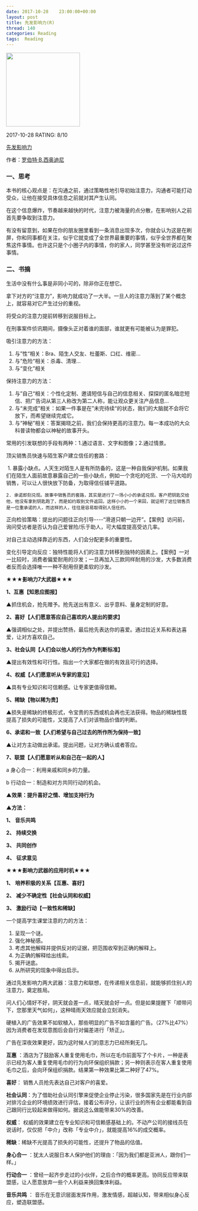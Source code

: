 ```yaml
---
date: 2017-10-28    23:00:00+00:00
layout: post
title: 先发影响力(R)
thread: 140
categories: Reading
tags:  Reading
---
```




<img src="https://images-cn.ssl-images-amazon.com/images/I/81eEKwLvyxL.jpg" width="200" />



2017-10-28 RATING:  8/10



[先发影响力](https://www.amazon.cn/%E5%85%88%E5%8F%91%E5%BD%B1%E5%93%8D%E5%8A%9B-%E7%BD%97%E4%BC%AF%E7%89%B9%C2%B7B-%E8%A5%BF%E5%A5%A5%E8%BF%AA%E5%B0%BC/dp/B074R49STT)



作者：[罗伯特·B.西奥迪尼](https://www.amazon.cn/s/ref=dp_byline_sr_book_1?ie=UTF8&field-author=%E7%BD%97%E4%BC%AF%E7%89%B9%C2%B7B.%E8%A5%BF%E5%A5%A5%E8%BF%AA%E5%B0%BC&search-alias=books)



### 一、思考

本书的核心观点是：在沟通之前，通过策略性地引导初始注意力，沟通者可能打动受众，让他在接受具体信息之前就对其产生认同。

在这个信息爆炸，节奏越来越快的时代，注意力被海量的点分散，在影响别人之前首先要争取到注意力。

有没有留意到，如果在你的朋友圈里看到一条消息出现多次，你就会认为这是在刷屏，你和同事都在关注，似乎它就变成了全世界最重要的事情，似乎全世界都在聚焦这件事情。也许这只是个小圈子内的事情，你的家人，同学甚至没有听说过这件事情。



### 二、书摘



生活中没有什么事是非同小可的，除非你正在想它。



拿下对方的“注意力”，影响力就成功了一大半。一旦人的注意力落到了某个概念上，就容易对它产生过分的重视。



将受众的注意力提前转移到说服目标上。



在刑事案件侦讯期间，摄像头正对着谁的面部，谁就更有可能被认为是罪犯。



吸引注意力的方法：

1. 与”性“相关：Bra、陌生人交友、杜蕾斯、口红、维密...
2. 与”危险“相关：杀毒、清理...
3. 与“变化”相关



保持注意力的方法：

1. 与”自己“相关：个性化定制、邀请短信与自己的信息相关、探探的匿名暗恋短信、把广告词从第三人称改为第二人称，能让观众更关注产品信息...
2. 与“未完成”相关：如果一件事是在”未完待续“的状态，我们的大脑就不会将它放下，而希望继续完成它。
3. 与“神秘”相关：答案揭晓之前，我们会保持更高的注意力。每一本成功的大众科普读物都会以神秘的故事开头。



常用的引发联想的手段有两种：1.通过语言、文字和图像；2.通过情景。




顶尖销售员快速与陌生客户建立信任的套路：

​	1. 暴露小缺点。人天生对陌生人是有所防备的，这是一种自我保护机制。如果我们在陌生人面前故意暴露自己的一些小缺点，例如一个贪吃的吃货、一个马大哈的销售，可以让人很快放下防备，为取得信任铺平道路。

   	2. 承诺即刻兑现。故事中销售员的套路，其实是进行了一场小小的承诺兑现。客户把钥匙交给他，他没有拿到钥匙跑了，而是如约取到文件返回，这样小小的一个来回，就证明了这位销售员是一位重承诺的人，而这样的人，往往是容易取得别人信任的。



正向检验策略：提出的问题往正向引导----“滑道只朝一边开”。【案例】访问前，询问受访者是否认为自己爱冒险/乐于助人，可大幅度提高受访几率。



对自己主动选择靠近的东西，人们会分配更多的重要性。



变化引导定向反应：独特性能将人们的注意力转移到独特的因素上。【案例】一对一比较时，消费者偏爱耐用的沙发；一旦再加入三款同样耐用的沙发，大多数消费者反而会选择唯一一种不耐用但更柔软的沙发。



**★★★影响力7大武器★★★**

**1、互惠【知恩应图报】**

▲抓住机会，抢先赠予。抢先送出有意义、出乎意料、量身定制的好意。

**2、喜好【人们愿意答应自己喜欢的人提出的要求】**

▲强调相似之处，并提出赞扬，最后抢先表达你的喜爱。通过拉近关系和表达喜爱，让对方喜欢自己。

**3、社会认同【人们会以他人的行为作为判断标准】**

▲提出有效性和可行性。指出一个大家都在做的有效且可行的选择。

**4、权威【人们愿意听从专家的意见】**

▲具有专业知识和可信赖感。让专家更值得信赖。

**5、稀缺【物以稀为贵】**

▲损失是稀缺的终极形式，令宝贵的东西或机会再也无法获得。物品的稀缺性既提高了损失的可能性，又提高了人们对该物品价值的判断。

**6、承诺和一致【人们希望与自己过去的所作所为保持一致】**

▲让对方主动做出承诺。提出问题，让对方确认或者答应。

**7、联盟【人们愿意听从和自己在一起的人】**

a 身心合一：利用亲戚和同乡的力量。

b 行动合一：制造和对方共同行动的机会。

**▲效果：提升喜好之情、增加支持行为**

**▲方法：**

**1、** **音乐共鸣**

**2、** **持续交换**

**3、** **共同创作**

**4、** **征求意见**

**★★★影响力武器的应用时机★★★**

**1、** **培养积极的关系【互惠、喜好】**

**2、** **减少不确定性【社会认同和权威】**

**3、** **激励行动【一致性和稀缺】**



一个提高学生课堂注意的力的方法：

1. 呈现一个谜。
2. 强化神秘感。
3. 考虑其他解释并提供反对的证据，把范围收窄到正确的解释上。
4. 为正确的解释给出线索。
5. 揭开谜底。
6. 从所研究的现象中得出启示。



通过先发影响力两大武器：注意力和联想，在传递相关信息前，就能够抓住别人的注意力，奠定胜局。



问人们心情好不好，阴天就会差一点，晴天就会好一点。但是如果提醒下「顺带问下，您那里天气如何」，这种晴雨天效应就会立刻消失。



硬植入的广告效果不如软植入，那些明显的广告不如含蓄的广告。（27%比47%）因为消费者在发现意图后会自行对偏差进行「矫正」。



广告在深夜效果更好，因为这时候人们的意志力已经所剩无几。



**互惠** ：酒店为了鼓励客人重复使用毛巾，所以在毛巾前面写了个卡片，一种是表示已经为客人重复使用毛巾的行为向环保组织捐款；另一种则表示在客人重复使用毛巾之后，会向环保组织捐款。结果第一种效果比第二种好了47%。



**喜好**： 销售人员抢先表达自己对客户的喜爱。



**社会认同**：为了借助社会认同引擎来促使企业停止污染，很多国家先是在行业内部对排污企业的环境绩效进行评估，接着公布评分，让该行业的所有企业都能看到自己跟同行比较起来做得如何。据说这么做能带来30%的改善。




**权威**： 权威的效果建立在专业知识和可信赖感基础上的。不动产公司的接线员在说话时，仅仅把「中介」改称「专业中介」，就能提高16%的成交概率。



**稀缺**：稀缺不光提高了损失的可能性，还提升了物品的估值。



**身心合一** ：犹太人说服日本人保护他们的理由：「因为我们都是亚洲人，跟你们一样。」



**行动合一** ：曾经一起齐步走过的小伙伴，之后合作的概率更高。协同反应带来联盟感，让人愿意放弃一些个人利益来换回集体利益。



**音乐共鸣** ： 音乐在无意识层面发挥作用，激发情感，超越认知，带来相似身心反应，塑造联盟感。











































